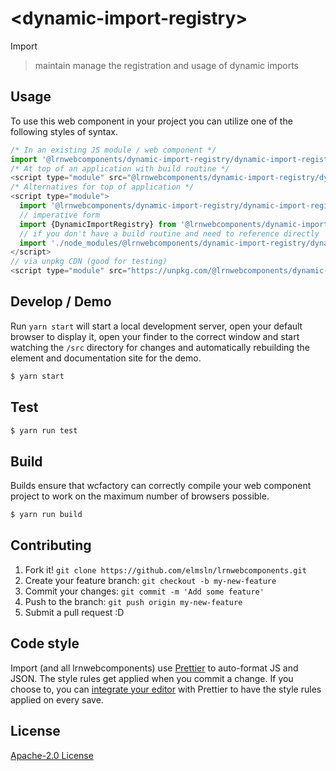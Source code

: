 # &lt;dynamic-import-registry&gt;

Import
> maintain manage the registration and usage of dynamic imports

## Usage
To use this web component in your project you can utilize one of the following styles of syntax.

```js
/* In an existing JS module / web component */
import '@lrnwebcomponents/dynamic-import-registry/dynamic-import-registry.js';
/* At top of an application with build routine */
<script type="module" src="@lrnwebcomponents/dynamic-import-registry/dynamic-import-registry.js"></script>
/* Alternatives for top of application */
<script type="module">
  import '@lrnwebcomponents/dynamic-import-registry/dynamic-import-registry.js';
  // imperative form
  import {DynamicImportRegistry} from '@lrnwebcomponents/dynamic-import-registry';
  // if you don't have a build routine and need to reference directly
  import './node_modules/@lrnwebcomponents/dynamic-import-registry/dynamic-import-registry.js';
</script>
// via unpkg CDN (good for testing)
<script type="module" src="https://unpkg.com/@lrnwebcomponents/dynamic-import-registry/dynamic-import-registry.js"></script>
```

## Develop / Demo
Run `yarn start` will start a local development server, open your default browser to display it, open your finder to the correct window and start watching the `/src` directory for changes and automatically rebuilding the element and documentation site for the demo.
```bash
$ yarn start
```

## Test

```bash
$ yarn run test
```

## Build
Builds ensure that wcfactory can correctly compile your web component project to
work on the maximum number of browsers possible.
```bash
$ yarn run build
```

## Contributing

1. Fork it! `git clone https://github.com/elmsln/lrnwebcomponents.git`
2. Create your feature branch: `git checkout -b my-new-feature`
3. Commit your changes: `git commit -m 'Add some feature'`
4. Push to the branch: `git push origin my-new-feature`
5. Submit a pull request :D

## Code style

Import (and all lrnwebcomponents) use [Prettier][prettier] to auto-format JS and JSON.  The style rules get applied when you commit a change.  If you choose to, you can [integrate your editor][prettier-ed] with Prettier to have the style rules applied on every save.

[prettier]: https://github.com/prettier/prettier/
[prettier-ed]: https://github.com/prettier/prettier/#editor-integration
[polyserve]: https://github.com/Polymer/polyserve
[web-component-tester]: https://github.com/Polymer/web-component-tester

## License
[Apache-2.0 License](http://opensource.org/licenses/Apache-2.0)